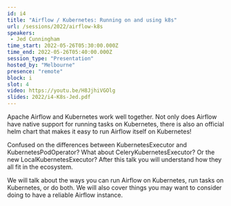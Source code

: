 ```yaml
---
id: i4
title: "Airflow / Kubernetes: Running on and using k8s"
url: /sessions/2022/airflow-k8s
speakers:
 - Jed Cunningham
time_start: 2022-05-26T05:30:00.000Z
time_end: 2022-05-26T05:40:00.000Z
session_type: "Presentation"
hosted_by: "Melbourne"
presence: "remote"
block: i
slot: 4
video: https://youtu.be/H8JjhiVGOlg
slides: 2022/i4-K8s-Jed.pdf
---
```


Apache Airflow and Kubernetes work well together. Not only does Airflow have native support for running tasks on Kubernetes, there is also an official helm chart that makes it easy to run Airflow itself on Kubernetes!
 
Confused on the differences between KubernetesExecutor and KubernetesPodOperator? What about CeleryKubernetesExecutor? Or the new LocalKubernetesExecutor? After this talk you will understand how they all fit in the ecosystem.
 
We will talk about the ways you can run Airflow on Kubernetes, run tasks on Kubernetes, or do both. We will also cover things you may want to consider doing to have a reliable Airflow instance.